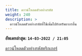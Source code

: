 ```yaml
---
title: ดาวน์โหลดตัวอย่างรหัส
weight: 240
description: >
  ดาวน์โหลดตัวอย่างรหัสที่ใช้เพิ่มไปยังทรัพยากรอื่น
---
```


**อัพเดทล่าสุด: `14-03-2022 / 21:05`**

[ดาวน์โหลดตัวอย่างรหัสทริกเกอร์](/resources/azael_dc-serverlogs/download/azael_dc-serverlogs-example.rar)
